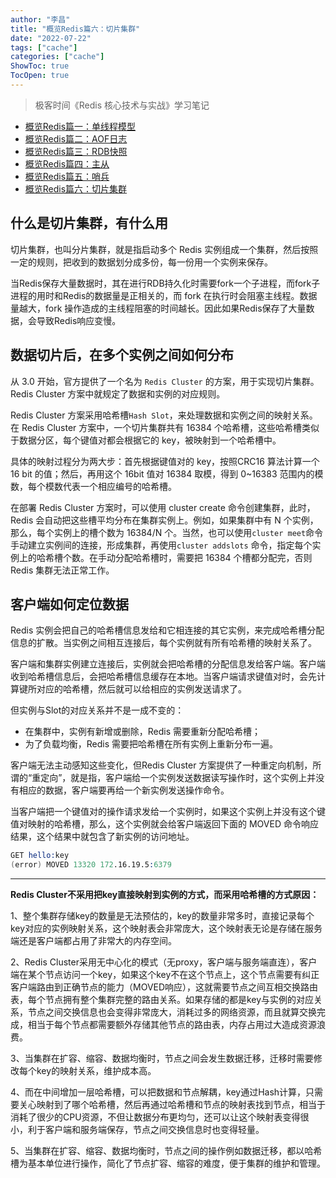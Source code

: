 ```yaml
---
author: "李昌"
title: "概览Redis篇六：切片集群"
date: "2022-07-22"
tags: ["cache"]
categories: ["cache"]
ShowToc: true
TocOpen: true
---
```


> 极客时间《Redis 核心技术与实战》学习笔记

- [概览Redis篇一：单线程模型](https://yangchnet.github.io/Dessert/posts/cache/%E6%A6%82%E8%A7%88redis%E7%AF%87%E4%B8%80%E5%8D%95%E7%BA%BF%E7%A8%8B%E6%A8%A1%E5%9E%8B/)
- [概览Redis篇二：AOF日志](https://yangchnet.github.io/Dessert/posts/cache/%E6%A6%82%E8%A7%88redis%E7%AF%87%E4%BA%8Caof%E6%97%A5%E5%BF%97/)
- [概览Redis篇三：RDB快照](https://yangchnet.github.io/Dessert/posts/cache/%E6%A6%82%E8%A7%88redis%E7%AF%87%E4%B8%89rdb%E5%BF%AB%E7%85%A7/)
- [概览Redis篇四：主从](https://yangchnet.github.io/Dessert/posts/cache/%E6%A6%82%E8%A7%88redis%E7%AF%87%E5%9B%9B%E4%B8%BB%E4%BB%8E/)
- [概览Redis篇五：哨兵](https://yangchnet.github.io/Dessert/posts/cache/%E6%A6%82%E8%A7%88redis%E7%AF%87%E4%BA%94%E5%93%A8%E5%85%B5/)
- [概览Redis篇六：切片集群](https://yangchnet.github.io/Dessert/posts/cache/%E6%A6%82%E8%A7%88redis%E7%AF%87%E5%85%AD%E5%88%87%E7%89%87%E9%9B%86%E7%BE%A4/)

## 什么是切片集群，有什么用

切片集群，也叫分片集群，就是指启动多个 Redis 实例组成一个集群，然后按照一定的规则，把收到的数据划分成多份，每一份用一个实例来保存。

当Redis保存大量数据时，其在进行RDB持久化时需要fork一个子进程，而fork子进程的用时和Redis的数据量是正相关的，而 fork 在执行时会阻塞主线程。数据量越大，fork 操作造成的主线程阻塞的时间越长。因此如果Redis保存了大量数据，会导致Redis响应变慢。

## 数据切片后，在多个实例之间如何分布

从 3.0 开始，官方提供了一个名为 `Redis Cluster` 的方案，用于实现切片集群。Redis Cluster 方案中就规定了数据和实例的对应规则。

Redis Cluster 方案采用哈希槽`Hash Slot`，来处理数据和实例之间的映射关系。在 Redis Cluster 方案中，一个切片集群共有 16384 个哈希槽，这些哈希槽类似于数据分区，每个键值对都会根据它的 key，被映射到一个哈希槽中。

具体的映射过程分为两大步：首先根据键值对的 key，按照CRC16 算法计算一个 16 bit 的值；然后，再用这个 16bit 值对 16384 取模，得到 0~16383 范围内的模数，每个模数代表一个相应编号的哈希槽。

在部署 Redis Cluster 方案时，可以使用 cluster create 命令创建集群，此时，Redis 会自动把这些槽平均分布在集群实例上。例如，如果集群中有 N 个实例，那么，每个实例上的槽个数为 16384/N 个。当然，也可以使用`cluster meet`命令手动建立实例间的连接，形成集群，再使用`cluster addslots` 命令，指定每个实例上的哈希槽个数。在手动分配哈希槽时，需要把 16384 个槽都分配完，否则 Redis 集群无法正常工作。

## 客户端如何定位数据

Redis 实例会把自己的哈希槽信息发给和它相连接的其它实例，来完成哈希槽分配信息的扩散。当实例之间相互连接后，每个实例就有所有哈希槽的映射关系了。

客户端和集群实例建立连接后，实例就会把哈希槽的分配信息发给客户端。客户端收到哈希槽信息后，会把哈希槽信息缓存在本地。当客户端请求键值对时，会先计算键所对应的哈希槽，然后就可以给相应的实例发送请求了。

但实例与Slot的对应关系并不是一成不变的：
- 在集群中，实例有新增或删除，Redis 需要重新分配哈希槽；
- 为了负载均衡，Redis 需要把哈希槽在所有实例上重新分布一遍。

客户端无法主动感知这些变化，但Redis Cluster 方案提供了一种重定向机制，所谓的“重定向”，就是指，客户端给一个实例发送数据读写操作时，这个实例上并没有相应的数据，客户端要再给一个新实例发送操作命令。

当客户端把一个键值对的操作请求发给一个实例时，如果这个实例上并没有这个键值对映射的哈希槽，那么，这个实例就会给客户端返回下面的 MOVED 命令响应结果，这个结果中就包含了新实例的访问地址。

```s
GET hello:key
(error) MOVED 13320 172.16.19.5:6379
```

----

**Redis Cluster不采用把key直接映射到实例的方式，而采用哈希槽的方式原因：**

1、整个集群存储key的数量是无法预估的，key的数量非常多时，直接记录每个key对应的实例映射关系，这个映射表会非常庞大，这个映射表无论是存储在服务端还是客户端都占用了非常大的内存空间。

2、Redis Cluster采用无中心化的模式（无proxy，客户端与服务端直连），客户端在某个节点访问一个key，如果这个key不在这个节点上，这个节点需要有纠正客户端路由到正确节点的能力（MOVED响应），这就需要节点之间互相交换路由表，每个节点拥有整个集群完整的路由关系。如果存储的都是key与实例的对应关系，节点之间交换信息也会变得非常庞大，消耗过多的网络资源，而且就算交换完成，相当于每个节点都需要额外存储其他节点的路由表，内存占用过大造成资源浪费。

3、当集群在扩容、缩容、数据均衡时，节点之间会发生数据迁移，迁移时需要修改每个key的映射关系，维护成本高。

4、而在中间增加一层哈希槽，可以把数据和节点解耦，key通过Hash计算，只需要关心映射到了哪个哈希槽，然后再通过哈希槽和节点的映射表找到节点，相当于消耗了很少的CPU资源，不但让数据分布更均匀，还可以让这个映射表变得很小，利于客户端和服务端保存，节点之间交换信息时也变得轻量。

5、当集群在扩容、缩容、数据均衡时，节点之间的操作例如数据迁移，都以哈希槽为基本单位进行操作，简化了节点扩容、缩容的难度，便于集群的维护和管理。




